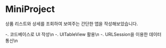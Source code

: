 # MiniProject

상품 리스트와 상세를 조회하여 보여주는 간단한 앱을 작성해보았습니다.

-. 코드베이스로 UI 작성\n
-. UITableView 활용\n
-. URLSession을 이용한 데이터 통신\n

